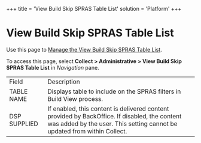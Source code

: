 +++
title = 'View Build Skip SPRAS Table List'
solution = 'Platform'
+++

# View Build Skip SPRAS Table List

<div class="use">

Use this page to [Manage the View Build Skip SPRAS Table
List](../Use_Cases/View_Build_Skip_SPRAS_Table_List).

</div>

To access this page, select <span style="font-weight: bold;">Collect \>
Administrative \> View Build Skip SPRAS Table List</span> in
<span style="font-style: italic;">Navigation</span>
pane.

|              |                                                                                                                                                                           |
| ------------ | ------------------------------------------------------------------------------------------------------------------------------------------------------------------------- |
| Field        | Description                                                                                                                                                               |
| TABLE NAME   | Displays table to include on the SPRAS filters in Build View process.                                                                                                     |
| DSP SUPPLIED | If enabled, this content is delivered content provided by BackOffice. If disabled, the content was added by the user. This setting cannot be updated from within Collect. |
